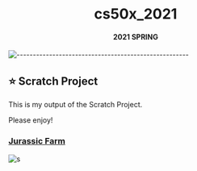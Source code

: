 <h1 align="center"> cs50x_2021 </h1>
<h4 align="center"> 2021 SPRING </h4>

![-----------------------------------------------------](https://raw.githubusercontent.com/andreasbm/readme/master/assets/lines/rainbow.png)

<!-- Scratch Project -->
<h2 id="scratch project"> ⭐  Scratch Project</h2>

This is my output of the Scratch Project.

Please enjoy!

<h3>

  [Jurassic Farm](https://scratch.mit.edu/projects/510793642/)

</h3>

![s](https://user-images.githubusercontent.com/81731043/146733836-81fe8859-dd42-4db2-86ec-7a8a0a63f5ba.png)
